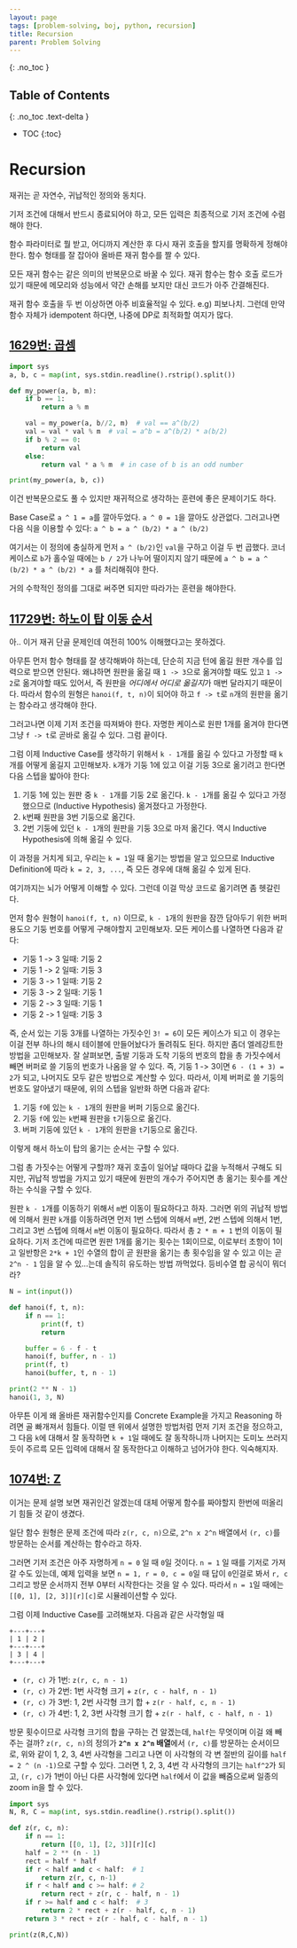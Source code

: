 ```yaml
---
layout: page
tags: [problem-solving, boj, python, recursion]
title: Recursion
parent: Problem Solving
---
```


{: .no_toc }
## Table of Contents
{: .no_toc .text-delta }
- TOC
{:toc}

# Recursion
 재귀는 곧 자연수, 귀납적인 정의와 동치다.

 기저 조건에 대해서 반드시 종료되어야 하고, 모든 입력은 최종적으로
 기저 조건에 수렴해야 한다.

 함수 파라미터로 뭘 받고, 어디까지 계산한 후 다시 재귀 호출을 할지를
 명확하게 정해야 한다. 함수 형태를 잘 잡아야 올바른 재귀 함수를 짤 수
 있다.

 모든 재귀 함수는 같은 의미의 반복문으로 바꿀 수 있다. 재귀 함수는
 함수 호출 로드가 있기 때문에 메모리와 성능에서 약간 손해를 보지만
 대신 코드가 아주 간결해진다.

 재귀 함수 호출을 두 번 이상하면 아주 비효율적일 수 있다. e.g)
 피보나치. 그런데 만약 함수 자체가 idempotent 하다면, 나중에 DP로
 최적화할 여지가 많다.

## [1629번: 곱셈](https://www.acmicpc.net/problem/1629)

```python
import sys
a, b, c = map(int, sys.stdin.readline().rstrip().split())

def my_power(a, b, m):
    if b == 1:
        return a % m

    val = my_power(a, b//2, m)  # val == a^(b/2)
    val = val * val % m  # val = a^b = a^(b/2) * a(b/2)
    if b % 2 == 0:
        return val
    else:
        return val * a % m  # in case of b is an odd number

print(my_power(a, b, c))
```

 이건 반복문으로도 풀 수 있지만 재귀적으로 생각하는 훈련에 좋은
 문제이기도 하다.

 Base Case로 `a ^ 1 = a`를 깔아두었다. `a ^ 0 = 1`을 깔아도
 상관없다. 그러고나면 다음 식을 이용할 수 있다: `a ^ b = a ^ (b/2) * a
 ^ (b/2)`

 여기서는 이 정의에 충실하게 먼저 `a ^ (b/2)`인 `val`을 구하고 이걸 두
 번 곱했다. 코너 케이스로 `b`가 홀수일 때에는 `b / 2`가 나누어
 떨이지지 않기 때문에 `a ^ b = a ^ (b/2) * a ^ (b/2) * a` 를
 처리해줘야 한다.

 거의 수학적인 정의를 그대로 써주면 되지만 따라가는 훈련을 해야한다.


## [11729번: 하노이 탑 이동 순서](https://www.acmicpc.net/problem/11729)
 아.. 이거 재귀 단골 문제인데 여전히 100% 이해했다고는 못하겠다.

 아무튼 먼저 함수 형태를 잘 생각해봐야 하는데, 단순히 지금 턴에 옮길
 원판 개수를 입력으로 받으면 안된다. 왜냐하면 원판을 옮길 때 `1 ->
 3`으로 옮겨야할 때도 있고 `1 -> 2`로 옮겨야할 때도 있어서, 즉 원판을
 *어디에서 어디로 옮길지*가 매번 달라지기 때문이다. 따라서 함수의
 원형은 `hanoi(f, t, n)`이 되어야 하고 `f -> t`로 `n`개의 원판을
 옮기는 함수라고 생각해야 한다.

 그러고나면 이제 기저 조건을 따져봐야 한다. 자명한 케이스로 원판 1개를
 옮겨야 한다면 그냥 `f -> t`로 곧바로 옮길 수 있다. 그럼 끝이다.

 그럼 이제 Inductive Case를 생각하기 위해서 `k - 1`개를 옮길 수 있다고
 가정할 때 `k`개를 어떻게 옮길지 고민해보자. `k`개가 기둥 1에 있고
 이걸 기둥 3으로 옮기려고 한다면 다음 스텝을 밟아야 한다:
 1. 기둥 1에 있는 원판 중 `k - 1`개를 기둥 2로 옮긴다. `k - 1`개를
    옮길 수 있다고 가정했으므로 (Inductive Hypothesis) 옮겨졌다고
    가정한다.
 2. `k`번째 원판을 3번 기둥으로 옮긴다.
 3. 2번 기둥에 있던 `k - 1`개의 원판을 기둥 3으로 마저 옮긴다. 역시
    Inductive Hypothesis에 의해 옮길 수 있다.

 이 과정을 거치게 되고, 우리는 `k = 1`일 때 옮기는 방법을 알고
 있으므로 Inductive Definition에 따라 `k = 2, 3, ...`, 즉 모든 경우에
 대해 옮길 수 있게 된다.

 여기까지는 뇌가 어떻게 이해할 수 있다. 그런데 이걸 막상 코드로
 옮기려면 좀 헷갈린다.

 먼저 함수 원형이 `hanoi(f, t, n)` 이므로, `k - 1`개의 원판을 잠깐
 담아두기 위한 버퍼 용도으 기둥 번호를 어떻게 구해야할지
 고민해보자. 모든 케이스를 나열하면 다음과 같다:
 - 기둥 1 -> 3 일때: 기둥 2
 - 기둥 1 -> 2 일때: 기둥 3
 - 기둥 3 -> 1 일때: 기둥 2
 - 기둥 3 -> 2 일때: 기둥 1
 - 기둥 2 -> 3 일때: 기둥 1
 - 기둥 2 -> 1 일때: 기둥 3

 즉, 순서 있는 기둥 3개를 나열하는 가짓수인 `3! = 6`이 모든 케이스가
 되고 이 경우는 이걸 전부 하나의 해시 테이블에 만들어놨다가 돌려줘도
 된다. 하지만 좀더 엘레강트한 방법을 고민해보자. 잘 살펴보면, 출발
 기둥과 도착 기둥의 번호의 합을 총 가짓수에서 빼면 버퍼로 쓸 기둥의
 번호가 나옴을 알 수 있다. 즉, 기둥 1 -> 3이면 `6 - (1 + 3) = 2`가
 되고, 나머지도 모두 같은 방법으로 계산할 수 있다. 따라서, 이제 버퍼로
 쓸 기둥의 번호도 알아냈기 때문에, 위의 스텝을 일반화 하면 다음과
 같다:
 1. 기둥 `f`에 있는 `k - 1`개의 원판을 버퍼 기둥으로 옮긴다.
 2. 기둥 `f`에 있는 `k`번째 원판을 `t`기둥으로 옮긴다.
 3. 버퍼 기둥에 있던 `k - 1`개의 원판을 `t`기둥으로 옮긴다.

 이렇게 해서 하노이 탑의 옮기는 순서는 구할 수 있다.

 그럼 총 가짓수는 어떻게 구할까? 재귀 호출이 일어날 때마다 값을
 누적해서 구해도 되지만, 귀납적 방법을 가지고 있기 때문에 원판의
 개수가 주어지면 총 옮기는 횟수를 계산하는 수식을 구할 수 있다.

 원판 `k - 1`개를 이동하기 위해서 `m`번 이동이 필요하다고 하자. 그러면
 위의 귀납적 방법에 의해서 원판 `k`개를 이동하려면 먼저 1번 스텝에
 의해서 `m`번, 2번 스텝에 의해서 1번, 그리고 3번 스텝에 의해서 `m`번
 이동이 필요하다. 따라서 총 `2 * m + 1` 번의 이동이 필요하다. 기저
 조건에 따르면 원판 1개를 옮기는 횟수는 1회이므로, 이로부터 초항이
 1이고 일반항은 `2*k + 1`인 수열의 합이 곧 원판을 옮기는 총 횟수임을
 알 수 있고 이는 곧 `2^n - 1` 임을 알 수 있...는데 솔직히 유도하는
 방법 까먹었다. 등비수열 합 공식이 뭐더라?

```python
N = int(input())

def hanoi(f, t, n):
    if n == 1:
        print(f, t)
        return

    buffer = 6 - f - t
    hanoi(f, buffer, n - 1)
    print(f, t)
    hanoi(buffer, t, n - 1)

print(2 ** N - 1)
hanoi(1, 3, N)
```

 아무튼 이게 왜 올바른 재귀함수인지를 Concrete Example을 가지고
 Reasoning 하려면 골 빠개져서 힘들다. 이럴 땐 위에서 설명한 방법처럼
 먼저 기저 조건을 정으하고, 그 다음 `k`에 대해서 잘 동작하면 `k + 1`일
 때에도 잘 동작하니까 나머지는 도미노 쓰러지듯이 주르륵 모든 입력에
 대해서 잘 동작한다고 이해하고 넘어가야 한다. 익숙해지자.

## [1074번: Z](https://www.acmicpc.net/problem/1074)
 이거는 문제 설명 보면 재귀인건 알겠는데 대체 어떻게 함수를 짜야할지
 한번에 떠올리기 힘들 것 같이 생겼다.

 일단 함수 원형은 문제 조건에 따라 `z(r, c, n)`으로, `2^n x 2^n`
 배열에서 `(r, c)`를 방문하는 순서를 계산하는 함수라고 하자.

 그러면 기저 조건은 아주 자명하게 `n = 0` 일 때 `0`일 것이다. `n = 1`
 일 때를 기저로 가져갈 수도 있는데, 예제 입력을 보면 `n = 1, r = 0, c
 = 0`일 때 답이 `0`인걸로 봐서 `r, c` 그리고 방문 순서까지 전부 0부터
 시작한다는 것을 알 수 있다. 따라서 `n = 1`일 때에는 `[[0, 1], [2,
 3]][r][c]`로 시뮬레이션할 수 있다.

 그럼 이제 Inductive Case를 고려해보자. 다음과 같은 사각형일 때

```
+---+---+
| 1 | 2 |
+---+---+
| 3 | 4 |
+---+---+
```

 - `(r, c)` 가 1번: `z(r, c, n - 1)`
 - `(r, c)` 가 2번: 1번 사각형 크기 + `z(r, c - half, n - 1)`
 - `(r, c)` 가 3번: 1, 2번 사각형 크기 합 + `z(r - half, c, n - 1)`
 - `(r, c)` 가 4번: 1, 2, 3번 사각형 크기 합 + `z(r - half, c - half,
   n - 1)`

 방문 횟수이므로 사각형 크기의 합을 구하는 건 알겠는데, `half`는
 무엇이며 이걸 왜 빼주는 걸까? `z(r, c, n)`의 정의가 **`2^n x 2^n`
 배열**에서 `(r, c)`를 방문하는 순서이므로, 위와 같이 1, 2, 3, 4번
 사각형을 그리고 나면 이 사각형의 각 변 절반의 길이를 `half = 2 ^ (n
 -1)`으로 구할 수 있다. 그러면 1, 2, 3, 4번 각 사각형의 크기는
 `half^2`가 되고, `(r, c)`가 1번이 아닌 다른 사각형에 있다면
 `half`에서 이 값을 빼줌으로써 일종의 zoom in을 할 수 있다.

```python
import sys
N, R, C = map(int, sys.stdin.readline().rstrip().split())

def z(r, c, n):
    if n == 1:
        return [[0, 1], [2, 3]][r][c]
    half = 2 ** (n - 1)
    rect = half * half
    if r < half and c < half:  # 1
        return z(r, c, n-1)
    if r < half and c >= half: # 2
        return rect + z(r, c - half, n - 1)
    if r >= half and c < half:  # 3
        return 2 * rect + z(r - half, c, n - 1)
    return 3 * rect + z(r - half, c - half, n - 1)

print(z(R,C,N))
```
